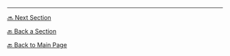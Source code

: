 
---

[🔜 Next Section](./S3-LESSON4.md)

[🔙 Back a Section](./S3-LESSON2.md)

[🔙 Back to Main Page](../../README.md)
